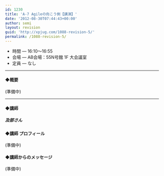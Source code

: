 ```yaml
---
id: 1230
title: 'A-7 Agileの向こう側【講演】'
date: '2012-08-30T07:44:43+00:00'
author: semi
layout: revision
guid: 'http://xpjug.com/1088-revision-5/'
permalink: /1088-revision-5/
---
```


- 時間 — 16:10〜16:55
- 会場 — AB会場：55N号館 1F 大会議室
- 定員 — なし

---

#### ◆概要

(準備中)

---

#### ◆講師

##### 及部さん

#### ◆講師 プロフィール

(準備中)

#### ◆講師からのメッセージ

(準備中)